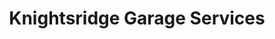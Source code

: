 ---
title: "Knightsridge Garage Services"
url: /livingston/knightsridge-garage-services/
shop: car repair
---